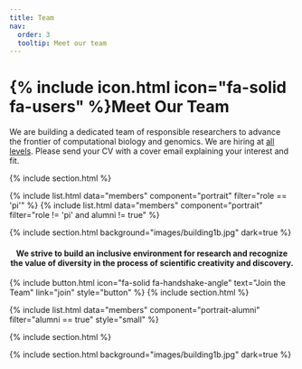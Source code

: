```yaml
---
title: Team
nav:
  order: 3
  tooltip: Meet our team
---
```


# {% include icon.html icon="fa-solid fa-users" %}Meet Our Team

We are building a dedicated team of responsible researchers to advance the frontier of computational biology and genomics.
We are hiring at [all levels](/join/). Please send your CV with a cover email explaining your interest and fit.

{% include section.html %}

{% include list.html data="members" component="portrait" filter="role == 'pi'" %}
{% include list.html data="members" component="portrait" filter="role != 'pi' and alumni != true" %}

{% include section.html background="images/building1b.jpg" dark=true %}

#### <center>We strive to build an inclusive environment for research and recognize the value of diversity in the process of scientific creativity and discovery.</center>

{%
  include button.html
  icon="fa-solid fa-handshake-angle"
  text="Join the Team"
  link="join"
  style="button"
%}
{% include section.html %}

<!--
## Alumni
-->

{% include list.html data="members" component="portrait-alumni" filter="alumni == true" style="small" %}

{% include section.html %}

{% include section.html background="images/building1b.jpg" dark=true %}

<!--
## Collaboration

{% capture content %}
[![MBZUAI](/images/mbzuai_logo.png)](https://mbzuai.ac.ae)

{% endcapture %}

{% include grid.html style="square" content=content %}
-->
